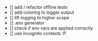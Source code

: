 * [] add / refactor offline tests
* [] add coloring to logger output
* [] lift logging to higher scope
* [] .env generator
* [] check if env vars are applied correctly
* [] use incognito contexts :P